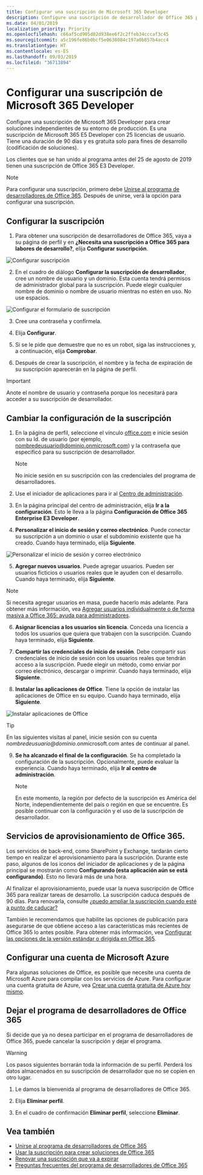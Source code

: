 ```yaml
---
title: Configurar una suscripción de Microsoft 365 Developer
description: Configure una suscripción de desarrollador de Office 365 para crear soluciones independientes de su entorno de producción.
ms.date: 04/01/2019
localization_priority: Priority
ms.openlocfilehash: c66af5cd905d82d938ee6f2c2ffeb34cccaf3c45
ms.sourcegitcommit: a5c196fe86b0bcf5e0638084c197a0b857b4acc4
ms.translationtype: HT
ms.contentlocale: es-ES
ms.lasthandoff: 09/03/2019
ms.locfileid: "36713894"
---
```

# <a name="set-up-a-microsoft-365-developer-subscription"></a>Configurar una suscripción de Microsoft 365 Developer 

Configure una suscripción de Microsoft 365 Developer para crear soluciones independientes de su entorno de producción. Es una suscripción de Microsoft 365 E5 Developer con 25 licencias de usuario. Tiene una duración de 90 días y es gratuita solo para fines de desarrollo (codificación de soluciones). 

Los clientes que se han unido al programa antes del 25 de agosto de 2019 tienen una suscripción de Office 365 E3 Developer.

> [!NOTE] 
> Para configurar una suscripción, primero debe [Unirse al programa de desarrolladores de Office 365](office-365-developer-program.md). Después de unirse, verá la opción para configurar una suscripción.

## <a name="set-up-your-subscription"></a>Configurar la suscripción

1. Para obtener una suscripción de desarrolladores de Office 365, vaya a su página de perfil y en **¿Necesita una suscripción a Office 365 para labores de desarrollo?**, elija **Configurar suscripción**.

  ![Configurar suscripción](images/4-set-up-subscription.png)

2. En el cuadro de diálogo **Configurar la suscripción de desarrollador**, cree un nombre de usuario y un dominio. Esta cuenta tendrá permisos de administrador global para la suscripción. Puede elegir cualquier nombre de dominio o nombre de usuario mientras no estén en uso. No use espacios.

  ![Configurar el formulario de suscripción](images/5-set-up-form.png)

3. Cree una contraseña y confírmela.

4. Elija **Configurar**.

5. Si se le pide que demuestre que no es un robot, siga las instrucciones y, a continuación, elija **Comprobar**.

6. Después de crear la suscripción, el nombre y la fecha de expiración de su suscripción aparecerán en la página de perfil.

  > [!IMPORTANT]
  > Anote el nombre de usuario y contraseña porque los necesitará para acceder a su suscripción de desarrollador.

## <a name="configure-the-subscription"></a>Cambiar la configuración de la suscripción

1. En la página de perfil, seleccione el vínculo [office.com](https://www.office.com/) e inicie sesión con su Id. de usuario (por ejemplo, nombredeusuario@dominio.onmicrosoft.com) y la contraseña que especificó para su suscripción de desarrollador.

   > [!NOTE] 
   > No inicie sesión en su suscripción con las credenciales del programa de desarrolladores.

2. Use el iniciador de aplicaciones para ir al [Centro de administración](https://portal.office.com/adminportal/home#/homepage).

3. En la página principal del centro de administración, elija **Ir a la configuración**. Esto le lleva a la página **Configuración de Office 365 Enterprise E3 Developer**.

4. **Personalizar el inicio de sesión y correo electrónico**. Puede conectar su suscripción a un dominio o usar el subdominio existente que ha creado. Cuando haya terminado, elija **Siguiente**.

  ![Personalizar el inicio de sesión y correo electrónico](images/8a-set-up-personalize.png)

5. **Agregar nuevos usuarios**. Puede agregar usuarios. Pueden ser usuarios ficticios o usuarios reales que le ayuden con el desarrollo. Cuando haya terminado, elija **Siguiente**.
    
  > [!NOTE]
  > Si necesita agregar usuarios en masa, puede hacerlo más adelante. Para obtener más información, vea [Agregar usuarios individualmente o de forma masiva a Office 365: ayuda para administradores](https://support.office.com/article/add-users-individually-or-in-bulk-to-office-365-admin-help-1970f7d6-03b5-442f-b385-5880b9c256ec).

6. **Asignar licencias a los usuarios sin licencia**. Conceda una licencia a todos los usuarios que quiera que trabajen con la suscripción. Cuando haya terminado, elija **Siguiente**.

7. **Compartir las credenciales de inicio de sesión**. Debe compartir sus credenciales de inicio de sesión con los usuarios reales que tendrán acceso a la suscripción. Puede elegir un método, como enviar por correo electrónico, descargar o imprimir. Cuando haya terminado, elija **Siguiente**.

8. **Instalar las aplicaciones de Office**. Tiene la opción de instalar las aplicaciones de Office en su equipo. Cuando haya terminado, elija **Siguiente**.

  ![Instalar aplicaciones de Office](images/11-install-office-apps.png)

   > [!TIP] 
   > En las siguientes visitas al panel, inicie sesión con su cuenta *nombredeusuario@dominio*.onmicrosoft.com antes de continuar al panel.

9. **Se ha alcanzado el final de la configuración**. Se ha completado la configuración de la suscripción. Opcionalmente, puede evaluar la experiencia. Cuando haya terminado, elija **Ir al centro de administración**.
    
   > [!NOTE] 
   > En este momento, la región por defecto de la suscripción es América del Norte, independientemente del país o región en que se encuentre. Es posible continuar con la configuración y el uso de la suscripción de desarrollador.

## <a name="provision-office-365-services"></a>Servicios de aprovisionamiento de Office 365.

Los servicios de back-end, como SharePoint y Exchange, tardarán cierto tiempo en realizar el aprovisionamiento para la suscripción. Durante este paso, algunos de los iconos del iniciador de aplicaciones y de la página principal se mostrarán como **Configurando (esta aplicación aún se está configurando)**. Esto no llevará más de una hora.

Al finalizar el aprovisionamiento, puede usar la nueva suscripción de Office 365 para realizar tareas de desarrollo. La suscripción caduca después de 90 días. Para renovarla, consulte [¿puedo ampliar la suscripción cuando esté a punto de caducar?](office-365-developer-program-faq.md#renew-subscription)

También le recomendamos que habilite las opciones de publicación para asegurarse de que obtiene acceso a las características más recientes de Office 365 lo antes posible. Para obtener más información, vea [Configurar las opciones de la versión estándar o dirigida en Office 365](https://support.office.com/article/set-up-the-standard-or-targeted-release-options-in-office-365-3b3adfa4-1777-4ff0-b606-fb8732101f47).

## <a name="set-up-a-microsoft-azure-account"></a>Configurar una cuenta de Microsoft Azure

Para algunas soluciones de Office, es posible que necesite una cuenta de Microsoft Azure para compilar con los servicios de Azure. Para configurar una cuenta gratuita de Azure, vea [Crear una cuenta gratuita de Azure hoy mismo](https://azure.microsoft.com/free/).

## <a name="leave-the-office-365-developer-program"></a>Dejar el programa de desarrolladores de Office 365

Si decide que ya no desea participar en el programa de desarrolladores de Office 365, puede cancelar la suscripción y dejar el programa.

  > [!WARNING]
  > Los pasos siguientes borrarán toda la información de su perfil. Perderá los datos almacenados en su suscripción de desarrollador que no se copien en otro lugar.

1. Le damos la bienvenida al programa de desarrolladores de Office 365.

2. Elija **Eliminar perfil**.

3. En el cuadro de confirmación **Eliminar perfil**, seleccione **Eliminar**.

## <a name="see-also"></a>Vea también

- [Unirse al programa de desarrolladores de Office 365](office-365-developer-program.md)
- [Usar la suscripción para crear soluciones de Office 365](build-office-365-solutions.md)
- [Renovar una suscripción que va a expirar](subscription-expiration-and-renewal.md)
- [Preguntas frecuentes del programa de desarrolladores de Office 365](office-365-developer-program-faq.md)
